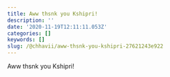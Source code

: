 ```yaml
---
title: Aww thsnk you Kshipri!
description: ''
date: '2020-11-19T12:11:11.053Z'
categories: []
keywords: []
slug: /@chhavii/aww-thsnk-you-kshipri-27621243e922
---
```


Aww thsnk you Kshipri!